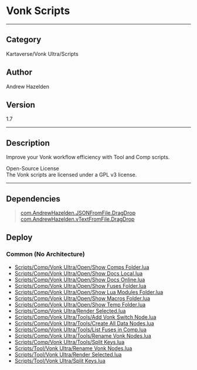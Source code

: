 # Vonk Scripts
___

## Category
Kartaverse/Vonk Ultra/Scripts

## Author
Andrew Hazelden

## Version
1.7

___

## Description
<p>Improve your Vonk workflow efficiency with Tool and Comp scripts.</p>

<p>Open-Source License<br>
The Vonk scripts are licensed under a GPL v3 license.</p>


___

## Dependencies

> [com.AndrewHazelden.JSONFromFile.DragDrop](com.AndrewHazelden.JSONFromFile.DragDrop.md ':class=button')  
> [com.AndrewHazelden.vTextFromFile.DragDrop](com.AndrewHazelden.vTextFromFile.DragDrop.md ':class=button')  
## Deploy

### Common (No Architecture)

<ul>
<li><a href="https://gitlab.com/WeSuckLess/Reactor/-/blob/master/Atoms/com.Vonk.Scripts/Scripts/Comp/Vonk Ultra/Open/Show Comps Folder.lua?ref_type=heads">Scripts/Comp/Vonk Ultra/Open/Show Comps Folder.lua</a></li>
<li><a href="https://gitlab.com/WeSuckLess/Reactor/-/blob/master/Atoms/com.Vonk.Scripts/Scripts/Comp/Vonk Ultra/Open/Show Docs Local.lua?ref_type=heads">Scripts/Comp/Vonk Ultra/Open/Show Docs Local.lua</a></li>
<li><a href="https://gitlab.com/WeSuckLess/Reactor/-/blob/master/Atoms/com.Vonk.Scripts/Scripts/Comp/Vonk Ultra/Open/Show Docs Online.lua?ref_type=heads">Scripts/Comp/Vonk Ultra/Open/Show Docs Online.lua</a></li>
<li><a href="https://gitlab.com/WeSuckLess/Reactor/-/blob/master/Atoms/com.Vonk.Scripts/Scripts/Comp/Vonk Ultra/Open/Show Fuses Folder.lua?ref_type=heads">Scripts/Comp/Vonk Ultra/Open/Show Fuses Folder.lua</a></li>
<li><a href="https://gitlab.com/WeSuckLess/Reactor/-/blob/master/Atoms/com.Vonk.Scripts/Scripts/Comp/Vonk Ultra/Open/Show Lua Modules Folder.lua?ref_type=heads">Scripts/Comp/Vonk Ultra/Open/Show Lua Modules Folder.lua</a></li>
<li><a href="https://gitlab.com/WeSuckLess/Reactor/-/blob/master/Atoms/com.Vonk.Scripts/Scripts/Comp/Vonk Ultra/Open/Show Macros Folder.lua?ref_type=heads">Scripts/Comp/Vonk Ultra/Open/Show Macros Folder.lua</a></li>
<li><a href="https://gitlab.com/WeSuckLess/Reactor/-/blob/master/Atoms/com.Vonk.Scripts/Scripts/Comp/Vonk Ultra/Open/Show Temp Folder.lua?ref_type=heads">Scripts/Comp/Vonk Ultra/Open/Show Temp Folder.lua</a></li>
<li><a href="https://gitlab.com/WeSuckLess/Reactor/-/blob/master/Atoms/com.Vonk.Scripts/Scripts/Comp/Vonk Ultra/Render Selected.lua?ref_type=heads">Scripts/Comp/Vonk Ultra/Render Selected.lua</a></li>
<li><a href="https://gitlab.com/WeSuckLess/Reactor/-/blob/master/Atoms/com.Vonk.Scripts/Scripts/Comp/Vonk Ultra/Tools/Add Vonk Switch Node.lua?ref_type=heads">Scripts/Comp/Vonk Ultra/Tools/Add Vonk Switch Node.lua</a></li>
<li><a href="https://gitlab.com/WeSuckLess/Reactor/-/blob/master/Atoms/com.Vonk.Scripts/Scripts/Comp/Vonk Ultra/Tools/Create All Data Nodes.lua?ref_type=heads">Scripts/Comp/Vonk Ultra/Tools/Create All Data Nodes.lua</a></li>
<li><a href="https://gitlab.com/WeSuckLess/Reactor/-/blob/master/Atoms/com.Vonk.Scripts/Scripts/Comp/Vonk Ultra/Tools/List Fuses in Comp.lua?ref_type=heads">Scripts/Comp/Vonk Ultra/Tools/List Fuses in Comp.lua</a></li>
<li><a href="https://gitlab.com/WeSuckLess/Reactor/-/blob/master/Atoms/com.Vonk.Scripts/Scripts/Comp/Vonk Ultra/Tools/Rename Vonk Nodes.lua?ref_type=heads">Scripts/Comp/Vonk Ultra/Tools/Rename Vonk Nodes.lua</a></li>
<li><a href="https://gitlab.com/WeSuckLess/Reactor/-/blob/master/Atoms/com.Vonk.Scripts/Scripts/Comp/Vonk Ultra/Tools/Split Keys.lua?ref_type=heads">Scripts/Comp/Vonk Ultra/Tools/Split Keys.lua</a></li>
<li><a href="https://gitlab.com/WeSuckLess/Reactor/-/blob/master/Atoms/com.Vonk.Scripts/Scripts/Tool/Vonk Ultra/Rename Vonk Nodes.lua?ref_type=heads">Scripts/Tool/Vonk Ultra/Rename Vonk Nodes.lua</a></li>
<li><a href="https://gitlab.com/WeSuckLess/Reactor/-/blob/master/Atoms/com.Vonk.Scripts/Scripts/Tool/Vonk Ultra/Render Selected.lua?ref_type=heads">Scripts/Tool/Vonk Ultra/Render Selected.lua</a></li>
<li><a href="https://gitlab.com/WeSuckLess/Reactor/-/blob/master/Atoms/com.Vonk.Scripts/Scripts/Tool/Vonk Ultra/Split Keys.lua?ref_type=heads">Scripts/Tool/Vonk Ultra/Split Keys.lua</a></li>
</ul>
